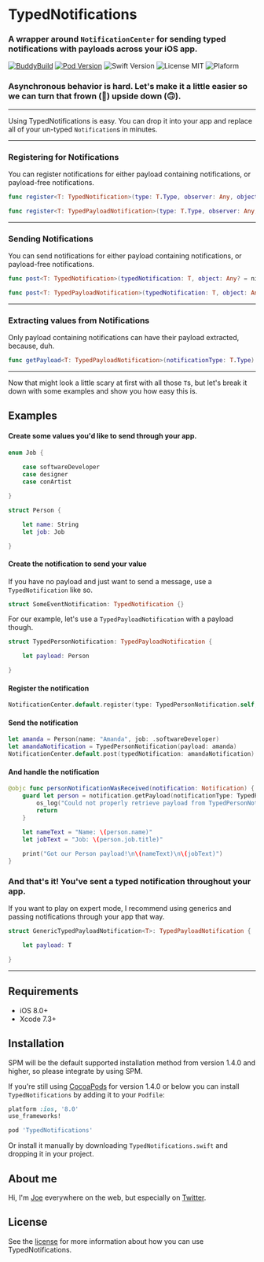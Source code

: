 # TypedNotifications

### A wrapper around `NotificationCenter` for sending typed notifications with payloads across your iOS app.

[![BuddyBuild](https://dashboard.buddybuild.com/api/statusImage?appID=59a836506532420001f89b3b&branch=master&build=latest)](https://dashboard.buddybuild.com/apps/59a836506532420001f89b3b/build/latest?branch=master) 
[![Pod Version](https://img.shields.io/badge/Pod-1.4.0-6193DF.svg)](https://cocoapods.org/)
![Swift Version](https://img.shields.io/badge/Swift%205.0-brightgreen.svg)
![License MIT](https://img.shields.io/badge/License-MIT-lightgrey.svg) 
![Plaform](https://img.shields.io/badge/Platform-iOS-lightgrey.svg)


### Asynchronous behavior is hard. Let's make it a little easier so we can turn that frown (🙁) upside down (🙃).

---

Using TypedNotifications is easy. You can drop it into your app and replace all of your un-typed `Notification`s in minutes.

---

### Registering for Notifications

You can register notifications for either payload containing notifications, or payload-free notifications.

```swift
func register<T: TypedNotification>(type: T.Type, observer: Any, object: Any? = nil, selector: Selector)
```

```swift
func register<T: TypedPayloadNotification>(type: T.Type, observer: Any, object: Any? = nil, selector: Selector)
```
---

### Sending Notifications

You can send notifications for either payload containing notifications, or payload-free notifications.

```swift
func post<T: TypedNotification>(typedNotification: T, object: Any? = nil)
```

```swift
func post<T: TypedPayloadNotification>(typedNotification: T, object: Any? = nil)
```
---

### Extracting values from Notifications

Only payload containing notifications can have their payload extracted, because, duh.

```swift
func getPayload<T: TypedPayloadNotification>(notificationType: T.Type) -> T.Payload?
```
---

Now that might look a little scary at first with all those `T`s, but let's break it down with some examples and show you how easy this is.

## Examples

#### Create some values you'd like to send through your app.

```swift
enum Job {
    
    case softwareDeveloper
    case designer
    case conArtist

}

struct Person {

    let name: String
    let job: Job

}
```

#### Create the notification to send your value

If you have no payload and just want to send a message, use a `TypedNotification` like so.

```swift
struct SomeEventNotification: TypedNotification {}
```

For our example, let's use a `TypedPayloadNotification` with a payload though.

```swift
struct TypedPersonNotification: TypedPayloadNotification {

    let payload: Person

}
```

#### Register the notification

```swift
NotificationCenter.default.register(type: TypedPersonNotification.self, observer: self, selector: #selector(personNotificationWasReceived))
```

#### Send the notification

```swift
let amanda = Person(name: "Amanda", job: .softwareDeveloper)
let amandaNotification = TypedPersonNotification(payload: amanda)
NotificationCenter.default.post(typedNotification: amandaNotification)
```


#### And handle the notification

```swift
@objc func personNotificationWasReceived(notification: Notification) {
    guard let person = notification.getPayload(notificationType: TypedPersonNotification.self) else {
        os_log("Could not properly retrieve payload from TypedPersonNotification")
        return
    }
    
    let nameText = "Name: \(person.name)"
    let jobText = "Job: \(person.job.title)"

    print("Got our Person payload!\n\(nameText)\n\(jobText)")
}
```

### And that's it! You've sent a typed notification throughout your app.

If you want to play on expert mode, I recommend using generics and passing notifications through your app that way.

```swift
struct GenericTypedPayloadNotification<T>: TypedPayloadNotification {

    let payload: T

}
```

---

## Requirements

- iOS 8.0+
- Xcode 7.3+

## Installation

SPM will be the default supported installation method from version 1.4.0 and higher, so please integrate by using SPM.

If you're still using [CocoaPods](http://cocoapods.org/) for version 1.4.0 or below you can install `TypedNotifications` by adding it to your `Podfile`:

```ruby
platform :ios, '8.0'
use_frameworks!

pod 'TypedNotifications'
```

Or install it manually by downloading `TypedNotifications.swift` and dropping it in your project.

## About me

Hi, I'm [Joe](http://fabisevi.ch) everywhere on the web, but especially on [Twitter](https://twitter.com/mergesort).

## License

See the [license](LICENSE) for more information about how you can use TypedNotifications.
